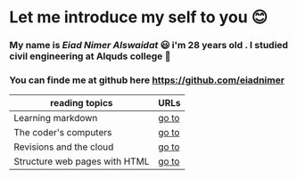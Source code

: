 # Let me introduce my self to you :blush:
### My name is ***Eiad Nimer Alswaidat*** :smiley: i'm 28 years old . I studied civil engineering at Alquds college :school:
### You can finde me at github here https://github.com/eiadnimer

| reading topics | URLs |
|---|---|
| Learning markdown  | [go to](https://eiadnimer.github.io/reading-note/reading_1) |
| The coder's computers |  [go to](https://eiadnimer.github.io/reading-note/reading_2) |
| Revisions and the cloud  |  [go to](https://eiadnimer.github.io/reading-note/reading_3) |
| Structure web pages with HTML  |  [go to](https://eiadnimer.github.io/reading-note/reading_4) |